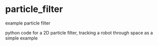 # particle_filter
example particle filter

python code for a 2D particle filter, tracking a robot through space as a simple example
